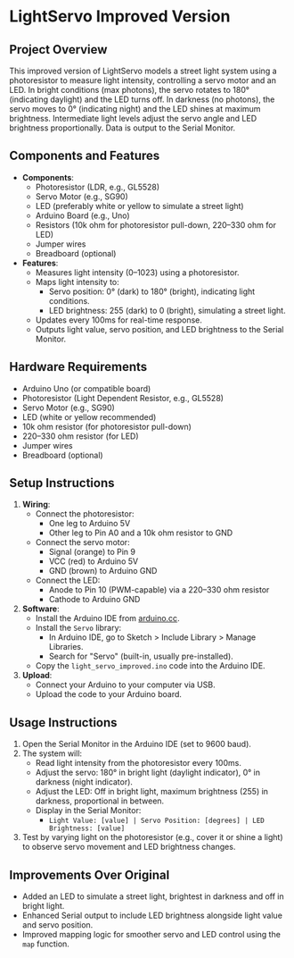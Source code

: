 # LightServo Improved Version

## Project Overview
This improved version of LightServo models a street light system using a photoresistor to measure light intensity, controlling a servo motor and an LED. In bright conditions (max photons), the servo rotates to 180° (indicating daylight) and the LED turns off. In darkness (no photons), the servo moves to 0° (indicating night) and the LED shines at maximum brightness. Intermediate light levels adjust the servo angle and LED brightness proportionally. Data is output to the Serial Monitor.

## Components and Features
- **Components**:
  - Photoresistor (LDR, e.g., GL5528)
  - Servo Motor (e.g., SG90)
  - LED (preferably white or yellow to simulate a street light)
  - Arduino Board (e.g., Uno)
  - Resistors (10k ohm for photoresistor pull-down, 220–330 ohm for LED)
  - Jumper wires
  - Breadboard (optional)
- **Features**:
  - Measures light intensity (0–1023) using a photoresistor.
  - Maps light intensity to:
    - Servo position: 0° (dark) to 180° (bright), indicating light conditions.
    - LED brightness: 255 (dark) to 0 (bright), simulating a street light.
  - Updates every 100ms for real-time response.
  - Outputs light value, servo position, and LED brightness to the Serial Monitor.

## Hardware Requirements
- Arduino Uno (or compatible board)
- Photoresistor (Light Dependent Resistor, e.g., GL5528)
- Servo Motor (e.g., SG90)
- LED (white or yellow recommended)
- 10k ohm resistor (for photoresistor pull-down)
- 220–330 ohm resistor (for LED)
- Jumper wires
- Breadboard (optional)

## Setup Instructions
1. **Wiring**:
   - Connect the photoresistor:
     - One leg to Arduino 5V
     - Other leg to Pin A0 and a 10k ohm resistor to GND
   - Connect the servo motor:
     - Signal (orange) to Pin 9
     - VCC (red) to Arduino 5V
     - GND (brown) to Arduino GND
   - Connect the LED:
     - Anode to Pin 10 (PWM-capable) via a 220–330 ohm resistor
     - Cathode to Arduino GND
2. **Software**:
   - Install the Arduino IDE from [arduino.cc](https://www.arduino.cc/en/software).
   - Install the `Servo` library:
     - In Arduino IDE, go to Sketch > Include Library > Manage Libraries.
     - Search for "Servo" (built-in, usually pre-installed).
   - Copy the `light_servo_improved.ino` code into the Arduino IDE.
3. **Upload**:
   - Connect your Arduino to your computer via USB.
   - Upload the code to your Arduino board.

## Usage Instructions
1. Open the Serial Monitor in the Arduino IDE (set to 9600 baud).
2. The system will:
   - Read light intensity from the photoresistor every 100ms.
   - Adjust the servo: 180° in bright light (daylight indicator), 0° in darkness (night indicator).
   - Adjust the LED: Off in bright light, maximum brightness (255) in darkness, proportional in between.
   - Display in the Serial Monitor:
     - `Light Value: [value] | Servo Position: [degrees] | LED Brightness: [value]`
3. Test by varying light on the photoresistor (e.g., cover it or shine a light) to observe servo movement and LED brightness changes.

## Improvements Over Original
- Added an LED to simulate a street light, brightest in darkness and off in bright light.
- Enhanced Serial output to include LED brightness alongside light value and servo position.
- Improved mapping logic for smoother servo and LED control using the `map` function.
